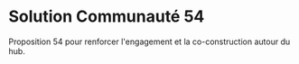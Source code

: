 # Solution Communauté 54

Proposition 54 pour renforcer l'engagement et la co-construction autour du hub.
